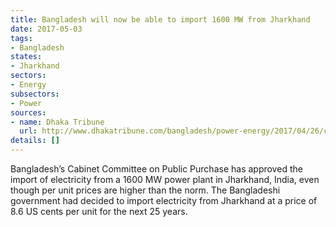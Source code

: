 ```yaml
---
title: Bangladesh will now be able to import 1600 MW from Jharkhand
date: 2017-05-03
tags:
- Bangladesh
states:
- Jharkhand
sectors:
- Energy
subsectors:
- Power
sources:
- name: Dhaka Tribune
  url: http://www.dhakatribune.com/bangladesh/power-energy/2017/04/26/cabinet-approves-electricity-jharkhand/
details: []
---
```


Bangladesh’s Cabinet Committee on Public Purchase has approved the import of electricity from a 1600 MW power plant in Jharkhand, India, even though per unit prices are higher than the norm. The Bangladeshi government had decided to import electricity from Jharkhand at a price of 8.6 US cents per unit for the next 25 years.
